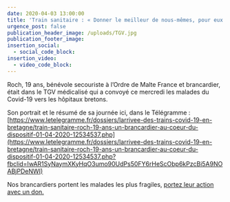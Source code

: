 ```yaml
---
date: 2020-04-03 13:00:00
title: 'Train sanitaire : « Donner le meilleur de nous-mêmes, pour eux »'
urgence_post: false
publication_header_image: /uploads/TGV.jpg
publication_footer_image:
insertion_social:
  - social_code_block:
insertion_video:
  - video_code_block:
---
```


Roch, 19 ans, b&eacute;n&eacute;vole secouriste &agrave; l’Ordre de Malte France et brancardier, &eacute;tait dans le TGV m&eacute;dicalis&eacute; qui a convoy&eacute; ce mercredi les malades du Covid-19 vers les h&ocirc;pitaux bretons.&nbsp;

Son portrait et le r&eacute;sum&eacute; de sa journ&eacute;e ici, dans le T&eacute;l&eacute;gramme : [https://www.letelegramme.fr/dossiers/larrivee-des-trains-covid-19-en-bretagne/train-sanitaire-roch-19-ans-un-brancardier-au-coeur-du-dispositif-01-04-2020-12534537.php](https://www.letelegramme.fr/dossiers/larrivee-des-trains-covid-19-en-bretagne/train-sanitaire-roch-19-ans-un-brancardier-au-coeur-du-dispositif-01-04-2020-12534537.php?fbclid=IwAR1SyNaymXKyHqO3umo90UdPs50FY6rHeScObp6kPzcBi5A9NOABjPDeNWI)

Nos brancardiers portent les malades les plus fragiles, [portez leur action avec un don.](https://don.ordredemaltefrance.org/?cid=11&amp;reserved_code_origine=Webcovid)